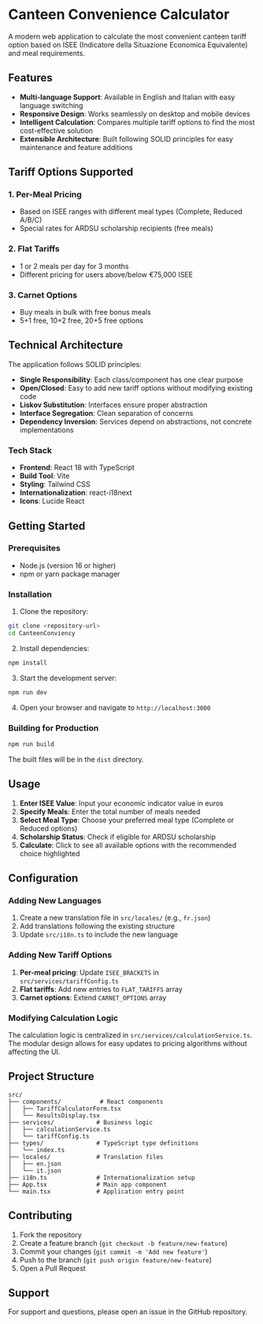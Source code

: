 # Canteen Convenience Calculator

A modern web application to calculate the most convenient canteen tariff option based on ISEE (Indicatore della Situazione Economica Equivalente) and meal requirements.

## Features

- **Multi-language Support**: Available in English and Italian with easy language switching
- **Responsive Design**: Works seamlessly on desktop and mobile devices
- **Intelligent Calculation**: Compares multiple tariff options to find the most cost-effective solution
- **Extensible Architecture**: Built following SOLID principles for easy maintenance and feature additions

## Tariff Options Supported

### 1. Per-Meal Pricing
- Based on ISEE ranges with different meal types (Complete, Reduced A/B/C)
- Special rates for ARDSU scholarship recipients (free meals)

### 2. Flat Tariffs
- 1 or 2 meals per day for 3 months
- Different pricing for users above/below €75,000 ISEE

### 3. Carnet Options
- Buy meals in bulk with free bonus meals
- 5+1 free, 10+2 free, 20+5 free options

## Technical Architecture

The application follows SOLID principles:

- **Single Responsibility**: Each class/component has one clear purpose
- **Open/Closed**: Easy to add new tariff options without modifying existing code
- **Liskov Substitution**: Interfaces ensure proper abstraction
- **Interface Segregation**: Clean separation of concerns
- **Dependency Inversion**: Services depend on abstractions, not concrete implementations

### Tech Stack

- **Frontend**: React 18 with TypeScript
- **Build Tool**: Vite
- **Styling**: Tailwind CSS
- **Internationalization**: react-i18next
- **Icons**: Lucide React

## Getting Started

### Prerequisites

- Node.js (version 16 or higher)
- npm or yarn package manager

### Installation

1. Clone the repository:
```bash
git clone <repository-url>
cd CanteenConviency
```

2. Install dependencies:
```bash
npm install
```

3. Start the development server:
```bash
npm run dev
```

4. Open your browser and navigate to `http://localhost:3000`

### Building for Production

```bash
npm run build
```

The built files will be in the `dist` directory.

## Usage

1. **Enter ISEE Value**: Input your economic indicator value in euros
2. **Specify Meals**: Enter the total number of meals needed
3. **Select Meal Type**: Choose your preferred meal type (Complete or Reduced options)
4. **Scholarship Status**: Check if eligible for ARDSU scholarship
5. **Calculate**: Click to see all available options with the recommended choice highlighted

## Configuration

### Adding New Languages

1. Create a new translation file in `src/locales/` (e.g., `fr.json`)
2. Add translations following the existing structure
3. Update `src/i18n.ts` to include the new language

### Adding New Tariff Options

1. **Per-meal pricing**: Update `ISEE_BRACKETS` in `src/services/tariffConfig.ts`
2. **Flat tariffs**: Add new entries to `FLAT_TARIFFS` array
3. **Carnet options**: Extend `CARNET_OPTIONS` array

### Modifying Calculation Logic

The calculation logic is centralized in `src/services/calculationService.ts`. The modular design allows for easy updates to pricing algorithms without affecting the UI.

## Project Structure

```
src/
├── components/           # React components
│   ├── TariffCalculatorForm.tsx
│   └── ResultsDisplay.tsx
├── services/            # Business logic
│   ├── calculationService.ts
│   └── tariffConfig.ts
├── types/               # TypeScript type definitions
│   └── index.ts
├── locales/             # Translation files
│   ├── en.json
│   └── it.json
├── i18n.ts              # Internationalization setup
├── App.tsx              # Main app component
└── main.tsx             # Application entry point
```

## Contributing

1. Fork the repository
2. Create a feature branch (`git checkout -b feature/new-feature`)
3. Commit your changes (`git commit -m 'Add new feature'`)
4. Push to the branch (`git push origin feature/new-feature`)
5. Open a Pull Request

## Support

For support and questions, please open an issue in the GitHub repository.